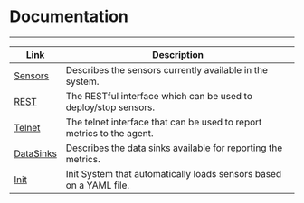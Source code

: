 ﻿# Documentation
***
Link | Description
---- | ------------
[Sensors](Sensors.md)| Describes the sensors currently available in the system.
[REST](rest/REST.md)| The RESTful interface which can be used to deploy/stop sensors.
[Telnet](Telnet.md)| The telnet interface that can be used to report metrics to the agent.
[DataSinks](DataSinks.md)| Describes the data sinks available for reporting the metrics.
[Init](Init.md) | Init System that automatically loads sensors based on a YAML file.
